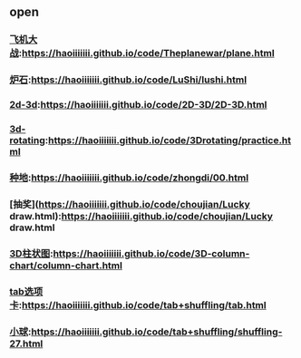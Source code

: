 ## open

### [飞机大战](https://haoiiiiiii.github.io/code/Theplanewar/plane.html):https://haoiiiiiii.github.io/code/Theplanewar/plane.html

### [炉石](https://haoiiiiiii.github.io/code/LuShi/lushi.html):https://haoiiiiiii.github.io/code/LuShi/lushi.html

### [2d-3d](https://haoiiiiiii.github.io/code/2D-3D/2D-3D.html):https://haoiiiiiii.github.io/code/2D-3D/2D-3D.html

### [3d-rotating](https://haoiiiiiii.github.io/code/3Drotating/practice.html):https://haoiiiiiii.github.io/code/3Drotating/practice.html

### [种地](https://haoiiiiiii.github.io/code/zhongdi/00.html):https://haoiiiiiii.github.io/code/zhongdi/00.html

### [抽奖](https://haoiiiiiii.github.io/code/choujian/Lucky draw.html):https://haoiiiiiii.github.io/code/choujian/Lucky draw.html

### [3D柱状图](https://haoiiiiiii.github.io/code/3D-column-chart/column-chart.html):https://haoiiiiiii.github.io/code/3D-column-chart/column-chart.html

### [tab选项卡](https://haoiiiiiii.github.io/code/tab+shuffling/tab.html):https://haoiiiiiii.github.io/code/tab+shuffling/tab.html

### [小球](https://haoiiiiiii.github.io/code/tab+shuffling/shuffling-27.html):https://haoiiiiiii.github.io/code/tab+shuffling/shuffling-27.html